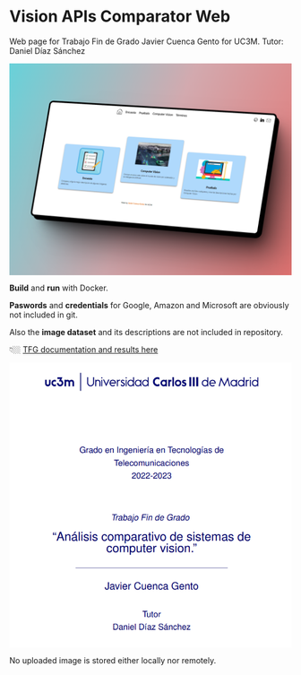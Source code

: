# Vision APIs Comparator Web
Web page for Trabajo Fin de Grado Javier Cuenca Gento for UC3M.
Tutor: Daniel Díaz Sánchez


<p align="center">
   <img align="center" src="https://github.com/jcuencagento/compc-vision/blob/main/public/compcvision_project_HD.webp" />
</p>


**Build** and **run** with Docker.

**Paswords** and **credentials** for Google, Amazon and Microsoft
are obviously not included in git.

Also the **image dataset** and its descriptions are not included in repository.

👇🏼 [TFG documentation and results here](TFG.pdf) 

<p align="center">
   <a href="https://github.com/jcuencagento/compc-vision/blob/master/TFG.pdf"><img align="center" src="https://github.com/jcuencagento/compc-vision/blob/main/public/TFG_portada.png" /></a>
</p>

No uploaded image is stored either locally nor remotely.
